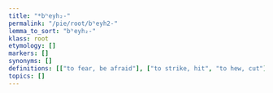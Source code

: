 ```yaml
---
title: "*bʰeyh₂-"
permalink: "/pie/root/bʰeyh2-"
lemma_to_sort: "bʰeyh₂-"
klass: root
etymology: []
markers: []
synonyms: []
definitions: [["to fear, be afraid"], ["to strike, hit", "to hew, cut"]]
topics: []
---
```

